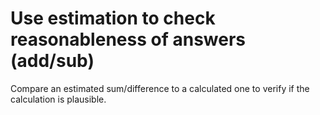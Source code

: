# Use estimation to check reasonableness of answers (add/sub)

Compare an estimated sum/difference to a calculated one to verify if the calculation is plausible.
